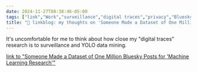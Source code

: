 ```yaml
---
date: 2024-11-27T08:38:46-05:00
tags: ["link","Work","surveillance","digital traces","privacy","Bluesky"]
title: "🔗 linkblog: my thoughts on 'Someone Made a Dataset of One Million Bluesky Posts for 'Machine Learning Research''"
---
```

It's uncomfortable for me to think about how close my "digital traces" research is to surveillance and YOLO data mining.

[link to "Someone Made a Dataset of One Million Bluesky Posts for 'Machine Learning Research'"](https://www.404media.co/someone-made-a-dataset-of-one-million-bluesky-posts-for-machine-learning-research/)